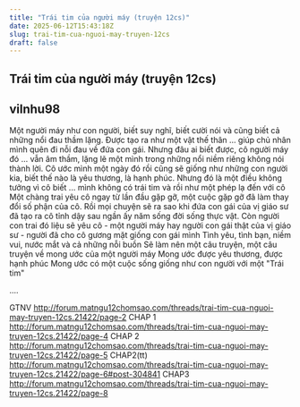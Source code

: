 ```yaml
---
title: "Trái tim của người máy (truyện 12cs)"
date: 2025-06-12T15:43:18Z
slug: trai-tim-cua-nguoi-may-truyen-12cs
draft: false
---
```


## Trái tim của người máy (truyện 12cs)

## vilnhu98

Một người máy như con người, biết suy nghĩ, biết cười nói và cũng biết cả những nổi đau thầm lặng.
Được tạo ra như một vật thế thân ... giúp chủ nhân mình quên đi nỗi đau về đứa con gái. Nhưng đâu ai biết được, cô người máy đó ... vẫn âm thầm, lặng lẽ một mình trong những nổi niềm riêng không nói thành lời.
Cô ước mình một ngày đó rồi cũng sẽ giống như những con người kia, biết thế nào là yêu thương, là hạnh phúc. Nhưng đó là một điều không tưởng vì cô biết ...
mình không có trái tim
và rồi như một phép lạ đến với cô
Một chàng trai yêu cô ngay từ lần đầu gặp gỡ, một cuộc gặp gỡ đã làm thay đổi số phận của cô.
Rồi mọi chuyện sẽ ra sao khi đứa con gái của vị giáo sư đã tạo ra cô tỉnh dậy sau ngần ấy năm sống đời sống thực vật.
Còn người con trai đó liệu sẽ yêu cô - một người máy hay người con gái thật của vị giáo sư - người đã cho cô gương mặt giống con gái mình
Tình yêu, tình bạn, niềm vui, nước mắt và cả những nỗi buồn
Sẽ làm nên một câu truyện, một câu truyện về mong ước của một người máy
Mong ước được yêu thương, được hạnh phúc
Mong ước có một cuộc sống giống như con người với một "Trái tim"


	
	
 ....
 
 
GTNV http://forum.matngu12chomsao.com/threads/trai-tim-cua-nguoi-may-truyen-12cs.21422/page-2
CHAP 1 http://forum.matngu12chomsao.com/threads/trai-tim-cua-nguoi-may-truyen-12cs.21422/page-4
CHAP 2 http://forum.matngu12chomsao.com/threads/trai-tim-cua-nguoi-may-truyen-12cs.21422/page-5
CHAP2(tt) http://forum.matngu12chomsao.com/threads/trai-tim-cua-nguoi-may-truyen-12cs.21422/page-6#post-304841
CHAP3 http://forum.matngu12chomsao.com/threads/trai-tim-cua-nguoi-may-truyen-12cs.21422/page-8